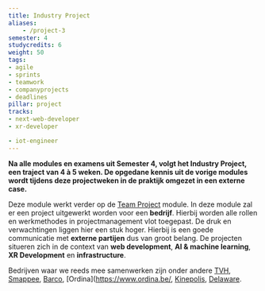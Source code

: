 ```yaml
---
title: Industry Project
aliases:
    - /project-3
semester: 4
studycredits: 6
weight: 50
tags:
- agile
- sprints
- teamwork
- companyprojects
- deadlines
pillar: project
tracks:
- next-web-developer
- xr-developer

- iot-engineer
---
```


**Na alle modules en examens uit Semester 4, volgt het Industry Project, een traject van 4 à 5 weken. De opgedane kennis uit de vorige modules wordt tijdens deze projectweken in de praktijk omgezet in een externe case.**

Deze module werkt verder op de [Team Project](/programma/team-project) module. In deze module zal er een project uitgewerkt worden voor een **bedrijf**. Hierbij worden alle rollen en werkmethodes in projectmanagement vlot toegepast. De druk en verwachtingen liggen hier een stuk hoger. Hierbij is een goede communicatie met **externe partijen** dus van groot belang. De projecten situeren zich in de context van **web development**, **AI & machine learning**, **XR Development** en **infrastructure**.

Bedrijven waar we reeds mee samenwerken zijn onder andere [TVH](https://www.tvh.com), [Smappee](https://www.smappee.com), [Barco](https://www.barco.com), [Ordina](https://www.ordina.be/, [Kinepolis](https://www.kinepolis.com), [Delaware](https://www.delaware.pro).
